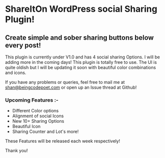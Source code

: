 # ShareItOn WordPress social Sharing Plugin! 
## Create simple and sober sharing buttons below every post! 
This plugin is currently under V1.0 and has 4 social sharing Options. I will be adding more in the coming days! 
This plugin is totally free to use. The UI is quite oldish but I will be updating it soon with beautiful color combinations and icons. 

If you have any problems or queries, feel free to mail me at shan@beingcodepoet.com or open up an Issue thread at Github! 

### Upcoming Features :- 

- Different Color options
- Alignment of social Icons
- New 10+ Sharing Options
- Beautiful Icon
- Sharing Counter 
and Lot's more! 

These Features will be released each week respectively! 

Thank you! 
